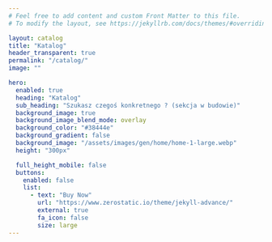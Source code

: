 ```yaml
---
# Feel free to add content and custom Front Matter to this file.
# To modify the layout, see https://jekyllrb.com/docs/themes/#overriding-theme-defaults

layout: catalog
title: "Katalog"
header_transparent: true
permalink: "/catalog/"
image: ""

hero:
  enabled: true
  heading: "Katalog"
  sub_heading: "Szukasz czegoś konkretnego ? (sekcja w budowie)"
  background_image: true
  background_image_blend_mode: overlay
  background_color: "#38444e"
  background_gradient: false
  background_image: "/assets/images/gen/home/home-1-large.webp"
  height: "300px"

  full_height_mobile: false
  buttons:
    enabled: false
    list:
      - text: "Buy Now"
        url: "https://www.zerostatic.io/theme/jekyll-advance/"
        external: true
        fa_icon: false
        size: large
---
```

